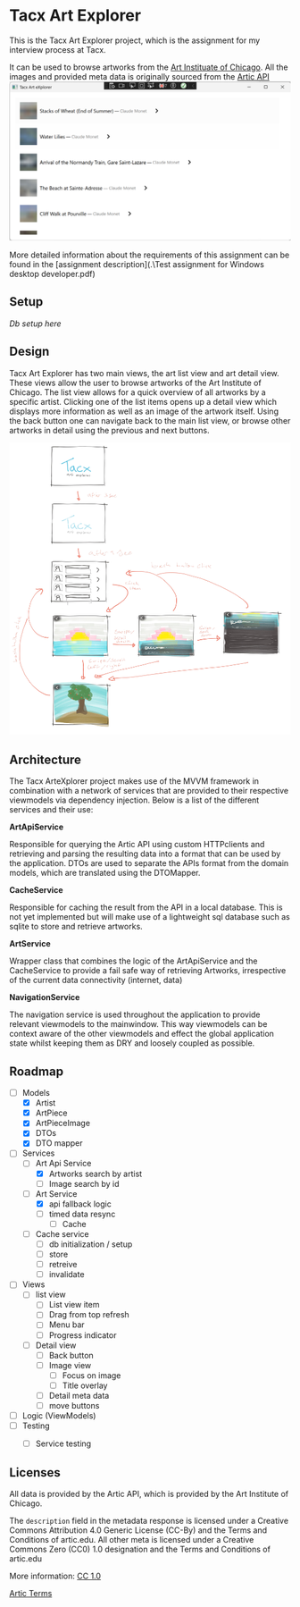 # Tacx Art Explorer

This is the Tacx Art Explorer project, which is the assignment for my interview process at Tacx.

It can be used to browse artworks from the [Art Instituate of Chicago](https://www.artic.edu/). All the images and provided meta data is originally sourced from the [Artic API]((https://api.artic.edu/docs/#introduction) )
![Tacx Art Explorer Homepage](./homepage.png)

More detailed information about the requirements of this assignment can be found in the [assignment description](.\Test assignment for Windows desktop developer.pdf)

## Setup

*Db setup here*



## Design

Tacx Art Explorer has two main views, the art list view and art detail view. These views allow the user to browse artworks of the Art Institute of Chicago. The list view allows for a quick overview of all artworks by a specific artist. Clicking one of the list items opens up a detail view which displays more information as well as an image of the artwork itself. Using the back button one can navigate back to the main list view, or browse other artworks in detail using the previous and next buttons.

![Graphical wireframe style design tacx art explorer](.\mockup.jpg)

## Architecture

The Tacx ArteXplorer project makes use of the MVVM framework in combination with a network of services that are provided to their respective viewmodels via dependency injection. Below is a list of the different services and their use:

**ArtApiService**

Responsible for querying the Artic API using custom HTTPclients and retrieving and parsing the resulting data into a format that can be used by the application. DTOs are used to separate the APIs format from the domain models, which are translated using the DTOMapper. 

**CacheService**

Responsible for caching the result from the API in a local database. This is not yet implemented but will make use of a lightweight sql database such as sqlite to store and retrieve artworks.

**ArtService**

Wrapper class that combines the logic of the ArtApiService and the CacheService to provide a fail safe way of retrieving Artworks, irrespective of the current data connectivity (internet, data)

**NavigationService**

The navigation service is used throughout the application to provide relevant viewmodels to the mainwindow. This way viewmodels can be context aware of the other viewmodels and effect the global application state whilst keeping them as DRY and loosely coupled as possible.

 

## Roadmap

- [ ] Models
  - [x] Artist
  - [x] ArtPiece
  - [x] ArtPieceImage
  - [x] DTOs
  - [x] DTO mapper
- [ ] Services
  - [ ] Art Api Service
    - [x] Artworks search by artist
    - [ ] Image search by id
  - [ ] Art Service
    - [x] api fallback logic
    - [ ] timed data resync
      - [ ] Cache 
  - [ ] Cache service
    - [ ] db initialization / setup
    - [ ] store
    - [ ] retreive
    - [ ] invalidate
- [ ] Views
  - [ ] list view
    - [ ] List view item
    - [ ] Drag from top refresh
    - [ ] Menu bar
    - [ ] Progress indicator
  - [ ] Detail view
    - [ ] Back button
    - [ ] Image view
      - [ ] Focus on image
      - [ ] Title overlay
    - [ ] Detail meta data
    - [ ] move buttons
- [ ] Logic (ViewModels)
- [ ] Testing
  - [ ] Service testing



## Licenses

All data is provided by the Artic API, which is provided by the Art Institute of Chicago.

The `description` field in the metadata response is licensed under a Creative Commons Attribution 4.0 Generic License (CC-By) and the Terms and Conditions of artic.edu. All other meta is licensed under a Creative Commons Zero (CC0) 1.0 designation and the Terms and Conditions of artic.edu

More information:
[CC 1.0](https://creativecommons.org/publicdomain/zero/1.0/)

[Artic Terms](https://www.artic.edu/terms)	